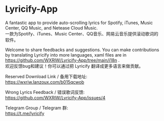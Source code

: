 # Lyricify-App
A fantastic app to provide auto-scrolling lyrics for Spotify, iTunes, Music Center, QQ Music, and Netease Cloud Music.  
一款为Spotify、iTunes、Music Center、QQ音乐、网易云音乐提供滚动歌词的软件。

Welcome to share feedbacks and suggestions. You can make contributions by translating Lyricify into more languages, xaml files are in https://github.com/WXRIW/Lyricify-App/tree/main/i18n .  
欢迎反馈bug和建议！你可以通过把 Lyricify 翻译成更多语言来做贡献。

Reserved Download Link / 备用下载地址:  
https://wxriw.lanzoux.com/b015qcwob

Wrong Lyrics Feedback / 错误歌词反馈:  
https://github.com/WXRIW/Lyricify-App/issues/4

Telegram Group / Telegram 群:  
https://t.me/lyricify
